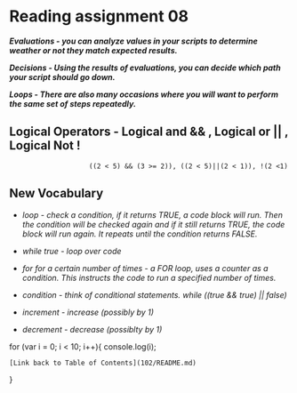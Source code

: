 # Reading assignment 08

**_Evaluations - you can analyze values in your scripts to determine weather or not they match expected results._**

**_Decisions - Using the results of evaluations, you can decide which path your script should go down._**

**_Loops - There are also many occasions where you will want to perform the same set of steps repeatedly._**

## **Logical Operators - Logical and && , Logical or || , Logical Not !**
                        ((2 < 5) && (3 >= 2)), ((2 < 5)||(2 < 1)), !(2 <1)

## New Vocabulary
- *loop - check a condition, if it returns TRUE, a code block will run. Then the condition will be checked again and if it still returns TRUE, the code block will run again. It repeats until the condition returns FALSE.*

- *while true - loop over code*

- *for for a certain number of times - a FOR loop, uses a counter as a condition. This instructs the code to run a specified number of times.*

- *condition - think of conditional statements. while ((true && true) || false)*

- *increment - increase (possibly by 1)*

- *decrement - decrease (possiblty by 1)*

for (var i = 0; i < 10; i++){
    console.log(i);


    [Link back to Table of Contents](102/README.md)
}